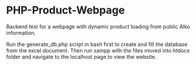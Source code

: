 # PHP-Product-Webpage
Backend test for a webpage with dynamic product loading from public Alko information.

Run the generate_db.php script in bash first to create and fill the database from the excel document.
Then run xampp with the files moved into htdocs folder and navigate to the localhost page to view the website. 